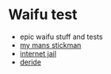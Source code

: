 # Waifu test
- epic waifu stuff and tests
- [my mans stickman](stickman/)
- [internet jail](htmlwebsite/test/hatsune.html)
- [deride](goo/web%20browser/DeRide.html)

